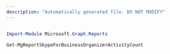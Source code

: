```yaml
---
description: "Automatically generated file. DO NOT MODIFY"
---
```


```powershell

Import-Module Microsoft.Graph.Reports

Get-MgReportSkypeForBusinessOrganizerActivityCount

```